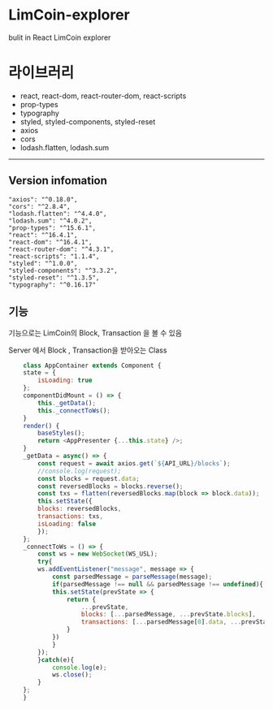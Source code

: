 # LimCoin-explorer

bulit in React LimCoin explorer

# 라이브러리
- react, react-dom, react-router-dom, react-scripts
- prop-types
- typography
- styled, styled-components, styled-reset
- axios
- cors
- lodash.flatten, lodash.sum

---
## Version infomation

    "axios": "^0.18.0",
    "cors": "^2.8.4",
    "lodash.flatten": "^4.4.0",
    "lodash.sum": "^4.0.2",
    "prop-types": "^15.6.1",
    "react": "^16.4.1",
    "react-dom": "^16.4.1",
    "react-router-dom": "^4.3.1",
    "react-scripts": "1.1.4",
    "styled": "^1.0.0",
    "styled-components": "^3.3.2",
    "styled-reset": "^1.3.5",
    "typography": "^0.16.17"

## 기능
기능으로는 LimCoin의 Block, Transaction 을 볼 수 있음

Server 에서 Block , Transaction을 받아오는 Class

```javascript
    class AppContainer extends Component {
    state = {
        isLoading: true
    };
    componentDidMount = () => {
        this._getData();
        this._connectToWs();
    }
    render() {
        baseStyles();
        return <AppPresenter {...this.state} />;
    }
    _getData = async() => {
        const request = await axios.get(`${API_URL}/blocks`);
        //console.log(request);
        const blocks = request.data;
        const reversedBlocks = blocks.reverse();
        const txs = flatten(reversedBlocks.map(block => block.data));
        this.setState({
        blocks: reversedBlocks,
        transactions: txs,
        isLoading: false
        });
    };
    _connectToWs = () => {
        const ws = new WebSocket(WS_USL);
        try{
        ws.addEventListener("message", message => {
            const parsedMessage = parseMessage(message);
            if(parsedMessage !== null && parsedMessage !== undefined){
            this.setState(prevState => {
                return {
                    ...prevState,
                    blocks: [...parsedMessage, ...prevState.blocks],
                    transactions: [...parsedMessage[0].data, ...prevState.transactions]
                }
            })
            }
        });
        }catch(e){
            console.log(e);
            ws.close();
        }
    };
    }
```